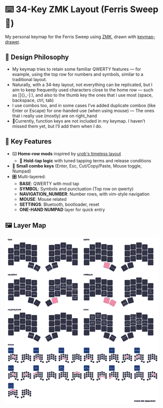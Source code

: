 # ⌨️ 34-Key ZMK Layout (Ferris Sweep 🦀)

My personal keymap for the Ferris Sweep using [ZMK](https://zmk.dev/), drawn with [keymap-drawer](https://github.com/caksoylar/keymap-drawer).

## 🧠 Design Philosophy

- My keymap tries to retain some familiar QWERTY features — for example, using the top row for numbers and symbols, similar to a traditional layout.
- Naturally, with a 34-key layout, not everything can be replicated, but I aim to keep frequently used characters close to the home row — such as []{}\_-|:),
  and also to the thumb key the ones that i use most (space, backspace, ctrl, tab)
- I use combos too, and in some cases I’ve added duplicate combos (like Enter or Escape) for one-handed use (when using mouse) — The ones that i really use (mostly) are on right_hand
- 🔴Currently, function keys are not included in my keymap. I haven’t missed them yet, but I’ll add them when I do.

## 🎯 Key Features

- ⌨️ **Home-row mods** inspired by [urob's timeless layout](https://github.com/urob/zmk-config)
  - 🧠 **Hold-tap logic** with tuned tapping terms and release conditions
- 🎨 **Small combo keys** (Enter, Esc, Cut/Copy/Paste, Mouse toggle, Numpad)
- 🎛️ Multi-layered:
  - **BASE**: QWERTY with mod tap
  - **SYMBOL**: Symbols and punctuation (Top row on qwerty)
  - **NAVIGATION_NUMBER**: Number rows, with vim-style navigation
  - **MOUSE**: Mouse related
  - **SETTINGS**: Bluetooth, bootloader, reset
  - **ONE-HAND NUMPAD** layer for quick entry

## 🖼️ Layer Map

<img src="./keymap-drawer/cradio.svg?raw=true" alt="My personal keymap" width="600">

